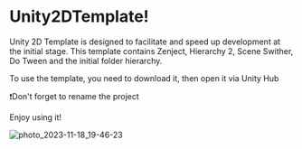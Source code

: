 # Unity2DTemplate!

Unity 2D Template is designed to facilitate and speed up development at the initial stage. This template contains Zenject, Hierarchy 2, Scene Swither, Do Tween and the initial folder hierarchy.


To use the template, you need to download it, then open it via Unity Hub

❗Don't forget to rename the project

Enjoy using it!

![photo_2023-11-18_19-46-23](https://github.com/MaksimSazanovich/Unity2DTemplate/assets/108220384/8d74ede2-8d36-460b-a850-bbe4cb99a1e3)
